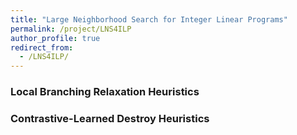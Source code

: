 ```yaml
---
title: "Large Neighborhood Search for Integer Linear Programs"
permalink: /project/LNS4ILP
author_profile: true
redirect_from: 
  - /LNS4ILP/
---
```



### Local Branching Relaxation Heuristics


### Contrastive-Learned Destroy Heuristics

